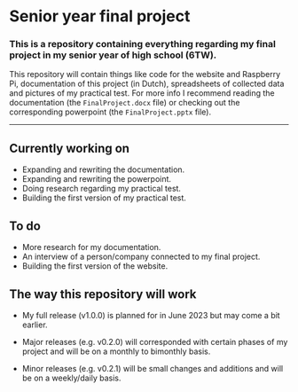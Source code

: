 # Senior year final project
### This is a repository containing everything regarding my final project in my senior year of high school (6TW).

This repository will contain things like code for the website and Raspberry Pi, documentation of this project (in Dutch), spreadsheets of collected data and pictures of my practical test. For more info I recommend reading the documentation (the `FinalProject.docx` file) or checking out the corresponding powerpoint (the `FinalProject.pptx` file).

---

## Currently working on

- Expanding and rewriting the documentation.
- Expanding and rewriting the powerpoint.
- Doing research regarding my practical test.
- Building the first version of my practical test.

## To do

- More research for my documentation.
- An interview of a person/company connected to my final project.
- Building the first version of the website.

## The way this repository will work

- My full release (v1.0.0) is planned for in June 2023 but may come a bit earlier.

- Major releases (e.g. v0.2.0) will corresponded with certain phases of my project and will be on a monthly to bimonthly basis.

- Minor releases (e.g. v0.2.1) will be small changes and additions and will be on a weekly/daily basis.